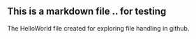 
## This is a markdown file .. for testing

The HelloWorld file created for exploring file handling in github.
